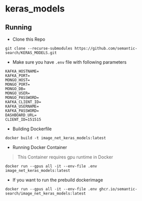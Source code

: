 # keras_models

## Running
- Clone this Repo
```
git clone --recurse-submodules https://github.com/semantic-search/KERAS_MODELS.git
```
- Make sure you have `.env` file with following parameters
```.env
KAFKA_HOSTNAME=
KAFKA_PORT=
MONGO_HOST=
MONGO_PORT=
MONGO_DB=
MONGO_USER=
MONGO_PASSWORD=
KAFKA_CLIENT_ID=
KAFKA_USERNAME=
KAFKA_PASSWORD=
DASHBOARD_URL=
CLIENT_ID=151515
```
- Building Dockerfile
```
docker build -t image_net_keras_models:latest
```
- Running Docker Container
> This Container requires gpu runtime in Docker
```
docker run --gpus all -it --env-file .env image_net_keras_models:latest
```
- If you want to run the prebuild dockerimage
```
docker run --gpus all -it --env-file .env ghcr.io/semantic-search/image_net_keras_models:latest
```